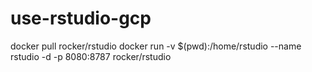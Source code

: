 # use-rstudio-gcp

docker pull rocker/rstudio
docker run -v $(pwd):/home/rstudio --name rstudio -d -p 8080:8787 rocker/rstudio
